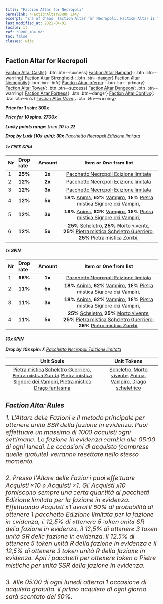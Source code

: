 ```yaml
---
title: "Faction Altar for Necropoli"
permalink: /FactionAltar/DROP_104/
excerpt: "Era of Chaos  Faction Altar for Necropoli. Faction Altar is the primary method for obtaining SSR units from the popular faction. Limited to 1,000 purchases each week. The popular faction changes at 05:00 every Monday. Purchase attempts and free purchase attempts will also reset then."
last_modified_at: 2021-04-01
locale: it
ref: "DROP_104.md"
toc: false
classes: wide
---
```


##  Faction Altar for **Necropoli**

  [Faction Altar Castle](/it/FactionAltar/DROP_101/){: .btn .btn--success} [Faction Altar Rampart](/it/FactionAltar/DROP_102/){: .btn .btn--warning} [Faction Altar Stronghold](/it/FactionAltar/DROP_103/){: .btn .btn--danger} [Faction Altar Necropolis](/it/FactionAltar/DROP_104/){: .btn .btn--info} [Faction Altar Inferno](/it/FactionAltar/DROP_105/){: .btn .btn--primary} [Faction Altar Tower](/it/FactionAltar/DROP_106/){: .btn .btn--success} [Faction Altar Dungeon](/it/FactionAltar/DROP_107/){: .btn .btn--warning} [Faction Altar Fortress](/it/FactionAltar/DROP_108/){: .btn .btn--danger} [Faction Altar Conflux](/it/FactionAltar/DROP_109/){: .btn .btn--info} [Faction Altar Cove](/it/FactionAltar/DROP_112/){: .btn .btn--warning} 

  **Price for 1 spin: 300x** <i class="fas fa-gem"/>

  **Price for 10 spins: 2700x** <i class="fas fa-gem"/>

  **Lucky points range:** from **20** to **22**

  **Drop by Luck (10x spin): 30x** [Pacchetto Necropoli Edizione limitata](/it/Items/con_2102/)

####  1x FREE SPIN 

  |    Nr    |  Drop rate  |  Amount   |   Item or One from list  |
  |:---------|:------------|:---------:|:------------------------:|
  | 1 | **25%** | **1x** | [Pacchetto Necropoli Edizione limitata](/it/Items/con_2102/) |
  | 2 | **12%** | **2x** | [Pacchetto Necropoli Edizione limitata](/it/Items/con_2102/) |
  | 3 | **12%** | **3x** | [Pacchetto Necropoli Edizione limitata](/it/Items/con_2102/) |
  | 4 | **12%** | **5x** |  **18%** [Anima](/it/Items/unt_210/),  **62%** [Vampiro](/it/Items/unt_211/),  **18%** [Pietra mistica Signore dei Vampiri](/it/Items/unt_300/),  |
  | 5 | **12%** | **3x** |  **18%** [Anima](/it/Items/unt_210/),  **62%** [Vampiro](/it/Items/unt_211/),  **18%** [Pietra mistica Signore dei Vampiri](/it/Items/unt_300/),  |
  | 6 | **12%** | **5x** |  **25%** [Scheletro](/it/Items/unt_208/),  **25%** [Morto vivente](/it/Items/unt_209/),  **25%** [Pietra mistica Scheletro Guerriero](/it/Items/unt_297/),  **25%** [Pietra mistica Zombi](/it/Items/unt_298/),  |


####  1x SPIN 

  |    Nr    |  Drop rate  |  Amount   |   Item or One from list  |
  |:---------|:------------|:---------:|:------------------------:|
  | 1 | **55%** | **1x** | [Pacchetto Necropoli Edizione limitata](/it/Items/con_2102/) |
  | 2 | **11%** | **5x** |  **18%** [Anima](/it/Items/unt_210/),  **62%** [Vampiro](/it/Items/unt_211/),  **18%** [Pietra mistica Signore dei Vampiri](/it/Items/unt_300/),  |
  | 3 | **11%** | **3x** |  **18%** [Anima](/it/Items/unt_210/),  **62%** [Vampiro](/it/Items/unt_211/),  **18%** [Pietra mistica Signore dei Vampiri](/it/Items/unt_300/),  |
  | 4 | **11%** | **5x** |  **25%** [Scheletro](/it/Items/unt_208/),  **25%** [Morto vivente](/it/Items/unt_209/),  **25%** [Pietra mistica Scheletro Guerriero](/it/Items/unt_297/),  **25%** [Pietra mistica Zombi](/it/Items/unt_298/),  |


####  10x SPIN 

  **Drop by 10x spin: X** [Pacchetto Necropoli Edizione limitata](/it/Items/con_2102/)

  |    Unit Souls    |  Unit Tokens  |
  |:----------------:|:-------------:|
  | [Pietra mistica Scheletro Guerriero](/it/Items/unt_297/), [Pietra mistica Zombi](/it/Items/unt_298/), [Pietra mistica Signore dei Vampiri](/it/Items/unt_300/), [Pietra mistica Drago fantasma](/it/Items/unt_303/) | [Scheletro](/it/Items/unt_208/), [Morto vivente](/it/Items/unt_209/), [Anima](/it/Items/unt_210/), [Vampiro](/it/Items/unt_211/), [Drago scheletrico](/it/Items/unt_214/) |



## Faction Altar Rules

  <span style="color: #3c2a1e;font-size:20px">1. L'Altare delle Fazioni è il metodo principale per ottenere unità SSR della fazione in evidenza. Puoi effettuare un massimo di 1000 acquisti ogni settimana. La fazione in evidenza cambia alle 05:00 di ogni lunedì. Le occasioni di acquisto (comprese quelle gratuite) verranno resettate nello stesso momento.</span><br/>

<br/>  <span style="color: #3c2a1e;font-size:20px">2. Presso l'Altare delle Fazioni puoi effettuare Acquisti ×10 o Acquisti ×1. Gli Acquisti x10 forniscono sempre una certa quantità di pacchetti Edizione limitata per la fazione in evidenza. Effettuando Acquisti x1 avrai il 50% di probabilità di ottenere 1 pacchetto Edizione limitata per la fazione in evidenza, il 12,5% di ottenere 5 token unità SR della fazione in evidenza, il 12,5% di ottenere 3 token unità SR della fazione in evidenza, il 12,5% di ottenere 5 token unità R della fazione in evidenza e il 12,5% di ottenere 3 token unità R della fazione in evidenza. Apri i pacchetti per ottenere token o Pietre mistiche per unità SSR della fazione in evidenza.</span>

<br/>  <span style="color: #3c2a1e;font-size:20px">3. Alle 05:00 di ogni lunedì otterrai 1 occasione di acquisto gratuita. Il primo acquisto di ogni giorno sarà scontato del 50%.</span><br/>

<br/>